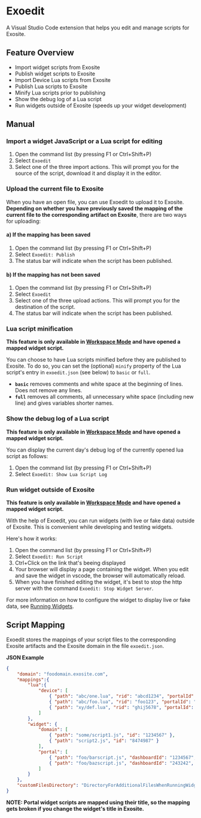 # Exoedit
A Visual Studio Code extension that helps you edit and manage scripts for Exosite.

## Feature Overview
* Import widget scripts from Exosite
* Publish widget scripts to Exosite
* Import Device Lua scripts from Exosite
* Publish Lua scripts to Exosite
* Minify Lua scripts prior to publishing
* Show the debug log of a Lua script
* Run widgets outside of Exosite (speeds up your widget development)

## Manual
### Import a widget JavaScript or a Lua script for editing
1. Open the command list (by pressing F1 or Ctrl+Shift+P)
2. Select `Exoedit`
3. Select one of the three import actions. This will prompt you for the source of the script, download it and display it in the editor.

### Upload the current file to Exosite
When you have an open file, you can use Exoedit to upload it to Exosite. **Depending on whether you have previously saved the mapping of the current file to the corresponding artifact on Exosite**, there are two ways for uploading:

#### a) If the mapping has been saved
1. Open the command list (by pressing F1 or Ctrl+Shift+P)
2. Select `Exoedit: Publish`
3. The status bar will indicate when the script has been published.

#### b) If the mapping has not been saved
1. Open the command list (by pressing F1 or Ctrl+Shift+P)
2. Select `Exoedit`
3. Select one of the three upload actions. This will prompt you for the destination of the script.
4. The status bar will indicate when the script has been published.

### Lua script minification
**This feature is only available in [Workspace Mode](./UsageModes.md) and have opened a mapped widget script.**

You can choose to have Lua scripts minified before they are published to Exosite. To do so, you can set the (optional) `minify` property of the Lua script's entry in `exoedit.json` (see below) to `basic` or `full`. 
* **`basic`** removes comments and white space at the beginning of lines. Does not remove any lines.
* **`full`** removes all comments, all unnecessary white space (including new line) and gives variables shorter names.

### Show the debug log of a Lua script 
**This feature is only available in [Workspace Mode](./UsageModes.md) and have opened a mapped widget script.**

You can display the current day's debug log of the currently opened lua script as follows:
1. Open the command list (by pressing F1 or Ctrl+Shift+P)
2. Select `Exoedit: Show Lua Script Log`

### Run widget outside of Exosite
**This feature is only available in [Workspace Mode](./UsageModes.md) and have opened a mapped widget script.**

With the help of Exoedit, you can run widgets (with live or fake data) outside of Exosite. This is convenient while developing and testing widgets.

Here's how it works:

1. Open the command list (by pressing F1 or Ctrl+Shift+P)
2. Select `Exoedit: Run Script`
3. Ctrl+Click on the link that's beeing displayed
4. Your browser will display a page containing the widget. When you edit and save the widget in vscode, the browser will automatically reload.
5. When you have finished editing the widget, it's best to stop the http server with the command `Exoedit: Stop Widget Server`.

For more information on how to configure the widget to display live or fake data, see [Running Widgets](./RunningWidgets.md).

## Script Mapping
Exoedit stores the mappings of your script files to the corresponding Exosite artifacts and the Exosite domain in the file `exoedit.json`.

**JSON Example**
```json
{
    "domain": "foodomain.exosite.com",
    "mappings":{
        "lua":{
            "device": [
                { "path": "abc/one.lua", "rid": "abcd1234", "portalId": "123456", "minify": "basic" },
                { "path": "abc/foo.lua", "rid": "foo123", "portalId": "123456", "minify": "full" },
                { "path": "xy/def.lua", "rid": "ghij5678", "portalId": "123456" }
            ]
        },
        "widget": {
            "domain": [
                { "path": "some/script1.js", "id": "1234567" },
                { "path": "script2.js", "id": "8474987" }
            ],
            "portal": [
                { "path": "foo/barscript.js", "dashboardId": "1234567", "widgetTitle": "This is the title" },
                { "path": "foo/bazscript.js", "dashboardId": "243242", "widgetTitle": "Another title", "fake": true }
            ]
        }
    },
    "customFilesDirectory": "DirectoryForAdditionalFilesWhenRunningWidgets"
}
```

**NOTE: Portal widget scripts are mapped using their title, so the mapping gets broken if you change the widget's title in Exosite.**
